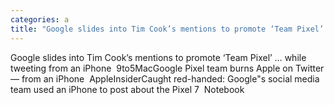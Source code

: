 ```yaml
---
categories: a
title: "Google slides into Tim Cook’s mentions to promote ‘Team Pixel’ … while tweeting from an iPhone  9to5Mac"
---
```

Google slides into Tim Cook’s mentions to promote ‘Team Pixel’ … while tweeting from an iPhone&nbsp;&nbsp;9to5MacGoogle Pixel team burns Apple on Twitter — from an iPhone&nbsp;&nbsp;AppleInsiderCaught red-handed: Google"s social media team used an iPhone to post about the Pixel 7&nbsp;&nbsp;Notebook